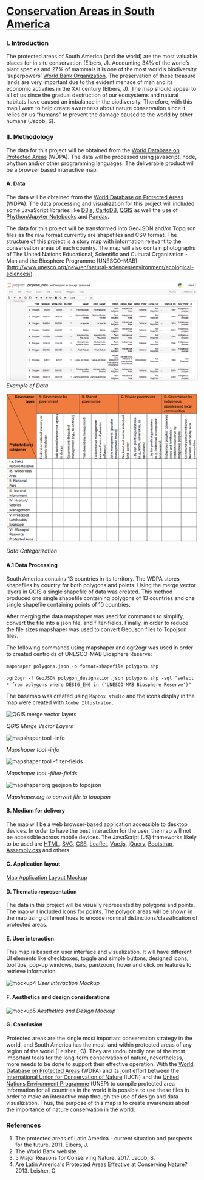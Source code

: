 # [Conservation Areas in South America](https://www.protectedplanet.net)

### I. Introduction

The protected areas of South America (and the world) are the most valuable places for in situ conservation (Elbers, J).  Accounting 34% of the world’s plant species and 27% of mammals it is one of the most world’s biodiversity ‘superpowers’ [World Bank Organization](worldbank.org). The preservation of these treasure lands are very important due to the evident menace of man and its economic activities in the XXI century (Elbers, J). The map should appeal to all of us since the gradual destruction of our ecosystems and natural habitats have caused an imbalance in the biodiversity. Therefore, with this map I want to help create awareness about nature conservation since it relies on us “humans” to prevent the damage caused to the world by other humans (Jacob, S).

### II. Methodology

The data for this project will be obtained from the [World Database on Protected Areas](https://www.protectedplanet.net) (WDPA). The data will be processed using javascript, node, phython and/or other programming languages. The deliverable product will be a browser based interactive map. 

#### A. Data

The data will be obtained from the [World Database on Protected Areas](https://www.protectedplanet.net) (WDPA). The data processing and visualization for this project will included some JavaScript libraries like [D3js](https://d3js.org), [CartoDB](https://carto.com), [QGIS](https://qgis.org) as well the use of [Phython/Jupyter Notebooks](https://pypi.org) and [Pandas](https://pandas.pydata.org). 

The data for this project will be transformed into GeoJSON and/or Topojson files as the raw format currently are shapefiles and CSV format. The structure of this project is a story map with information relevant to the conservation areas of each country. The map will also contain photographs of The United Nations Educational, Scientific and Cultural Organization - Man and the Biosphere Programme [UNESCO-MAB] (http://www.unesco.org/new/en/natural-sciences/environment/ecological-sciences/).

![mockup1](pics/pandas_data.png)
*Example of Data*

![mockup2](pics/IUCN.png)

*Data Categorization*

#### A.1 Data Processing 

South America contains 13 countries in its territory. The WDPA stores shapefiles by country for both polygons and points. Using the merge vector layers in QGIS a single shapefile of data was created. This method produced one single shapefile containing polygons of 13 countries and one single shapefile containing points of 10 countries. 

After merging the data mapshaper was used for commands to simplify, convert the file into a json file, and filter-fields. Finally, in order to reduce the file sizes mapshaper was used to convert GeoJson files to Topojson files. 

The following commands using mapshaper and ogr2ogr was used in order to created centroids of UNESCO-MAB Biosphere Reserve:

```mapshaper polygons.json -o format=shapefile polygons.shp```

```ogr2ogr -f GeoJSON polygon_designation.json polygons.shp -sql "select * from polygons where DESIG_ENG in ('UNESCO-MAB Biosphere Reserve')"```

The basemap was created using ```Mapbox studio``` and the icons display in the map were created with ```Adobe Illustrator.``` 

![QGIS merge vector layers](pics/1.png)

*QGIS Merge Vector Layers*

![mapshaper tool -info](pics/2.png)

*Mapshaper tool -info*

![mapshaper tool -filter-fields](pics/3.png)

*Mapshaper tool -filter-fields*

![mapshaper.org geojson to topojson](pics/4.png)

*Mapshaper.org to convert file to topojson*

#### B. Medium for delivery

The map will be a web browser-based application accessible to desktop devices. In order to have the best interaction for the user, the map will not be accessible across mobile devices. The JavaScript (JS) frameworks likely to be used are [HTML](https://www.quackit.com/html/codes/html_code_library.cfm), [SVG](https://svgjs.com/docs/2.7/), [CSS](https://www.quackit.com/css/), [Leaflet](https://leafletjs.com), [Vue.js](https://vuejs.org), [jQuery](https://api.jquery.com), [Bootstrap](https://getbootstrap.com/docs/4.3/getting-started/introduction/), [Assembly.css](https://labs.mapbox.com/assembly/) and others. 

#### C. Application layout

[Map Application Layout Mockup](pics/application_layout_mockup.pdf)

#### D. Thematic representation

The data in this project will be visually represented by polygons and points. The map will included icons for points. The polygon areas will be shown in the map using different hues to encode nominal distinctions/classification of protected areas. 

#### E. User interaction

This map is based on user interface and visualization. It will have different UI elements like checkboxes, toggle and simple buttons, designed icons, tool tips, pop-up windows, bars, pan/zoom, hover and click on features to retrieve information. 

![mockup4](pics/user_interaction_mockup.jpg)
*User Interaction Mockup*

#### F. Aesthetics and design considerations

![mockup5](pics/introduction_mockup.jpg)
*Aesthetics and Design Mockup*

#### G. Conclusion

Protected areas are the single most important conservation strategy in the world, and South America has the most land within protected areas of any region of the world (Leisher , C). They are undoubtedly one of the most important tools for the long-term conservation of nature, nevertheless, more needs to be done to support their effective operation. With the [World Database on Protected Areas](https://www.protectedplanet.net) (WDPA) and its joint effort between the [International Union for Conservation of Nature](https://www.iucn.org) (IUCN) and the [United Nations Environment Programme](https://www.unep-wcmc.org) (UNEP) to compile protected area information for all countries in the world it is possible to use these files in order to make an interactive map through the use of design and data visualization. Thus, the purpose of this map is to create awareness about the importance of nature conservation in the world.

### References

1. The protected areas of Latin America - current situation and prospects for the future. 2011. Elbers, J. 
2. The World Bank website.
3. 5 Major Reasons for Conserving Nature. 2017. Jacob, S.
4. Are Latin America's Protected Areas Effective at Conserving Nature? 2013. Leisher, C. 



